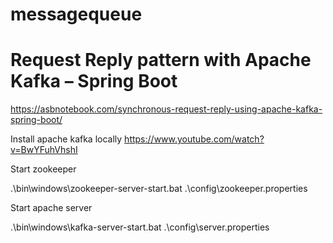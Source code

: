 # messagequeue
# Request Reply pattern with Apache Kafka – Spring Boot

https://asbnotebook.com/synchronous-request-reply-using-apache-kafka-spring-boot/

Install apache kafka locally https://www.youtube.com/watch?v=BwYFuhVhshI

Start zookeeper

.\bin\windows\zookeeper-server-start.bat .\config\zookeeper.properties

Start apache server

.\bin\windows\kafka-server-start.bat .\config\server.properties


